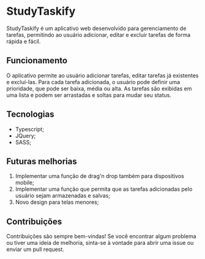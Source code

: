 # StudyTaskify

StudyTaskify é um aplicativo web desenvolvido para gerenciamento de tarefas, permitindo ao usuário adicionar, editar e excluir tarefas de forma rápida e fácil.

## Funcionamento

O aplicativo permite ao usuário adicionar tarefas, editar tarefas já existentes e excluí-las. Para cada tarefa adicionada, o usuário pode definir uma prioridade, que pode ser baixa, média ou alta. As tarefas são exibidas em uma lista e podem ser arrastadas e soltas para mudar seu status.

## Tecnologias

- Typescript;
- JQuery;
- SASS;

## Futuras melhorias

1. Implementar uma função de drag'n drop também para dispositivos mobile;
2. Implementar uma função que permita que as tarefas adicionadas pelo usuário sejam armazenadas e salvas;
3. Novo design para telas menores;

## Contribuições

Contribuições são sempre bem-vindas! Se você encontrar algum problema ou tiver uma ideia de melhoria, sinta-se à vontade para abrir uma issue ou enviar um pull request.
